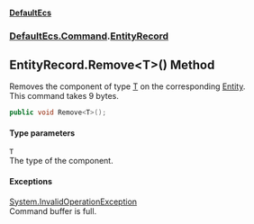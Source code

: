 #### [DefaultEcs](./index.md 'index')
### [DefaultEcs.Command](./DefaultEcs-Command.md 'DefaultEcs.Command').[EntityRecord](./DefaultEcs-Command-EntityRecord.md 'DefaultEcs.Command.EntityRecord')
## EntityRecord.Remove&lt;T&gt;() Method
Removes the component of type [T](#DefaultEcs-Command-EntityRecord-Remove-T-()-T 'DefaultEcs.Command.EntityRecord.Remove&lt;T&gt;().T') on the corresponding [Entity](./DefaultEcs-Entity.md 'DefaultEcs.Entity').  
This command takes 9 bytes.  
```csharp
public void Remove<T>();
```
#### Type parameters
<a name='DefaultEcs-Command-EntityRecord-Remove-T-()-T'></a>
`T`  
The type of the component.  
  
#### Exceptions
[System.InvalidOperationException](https://docs.microsoft.com/en-us/dotnet/api/System.InvalidOperationException 'System.InvalidOperationException')  
Command buffer is full.  
